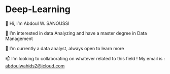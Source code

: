 # Deep-Learning
👋 Hi, I’m Abdoul W. SANOUSSI

👀 I’m interested in data Analyzing and have a master degree in Data Management

🌱 I’m currently a data analyst, always open to learn more

📫 I’m looking to collaborating on whatever related to this field ! My email is : abdoulwahids2@icloud.com

